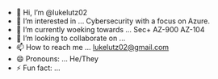 - 👋 Hi, I’m @lukelutz02
- 👀 I’m interested in ... Cybersecurity with a focus on Azure.
- 🌱 I’m currently woeking towards ... Sec+ AZ-900 AZ-104
- 💞️ I’m looking to collaborate on ...
- 📫 How to reach me ... lukelutz02@gmail.com
- 😄 Pronouns: ... He/They
- ⚡ Fun fact: ...

<!---
lukelutz02/lukelutz02 is a ✨ special ✨ repository because its `README.md` (this file) appears on your GitHub profile.
You can click the Preview link to take a look at your changes.
--->
